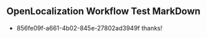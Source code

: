 ## OpenLocalization Workflow Test MarkDown
* 856fe09f-a661-4b02-845e-27802ad3949f thanks!

<!--HONumber=Aug16_HO5-->


